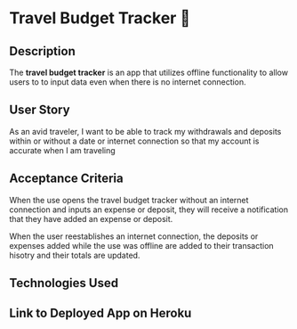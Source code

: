 # Travel Budget Tracker 🛫

## Description

The **travel budget tracker** is an app that utilizes offline functionality to allow users to to input data even when there is no internet connection. 

## User Story

As an avid traveler, I want to be able to track my withdrawals and deposits within or without a date or internet connection so that my account is accurate when I am traveling

## Acceptance Criteria

When the use opens the travel budget tracker without an internet connection and inputs an expense or deposit, they will receive a notification that they have added an expense or deposit.

When the user reestablishes an internet connection, the deposits or expenses added while the use was offline are added to their transaction hisotry and their totals are updated.

## Technologies Used

## Link to Deployed App on Heroku

